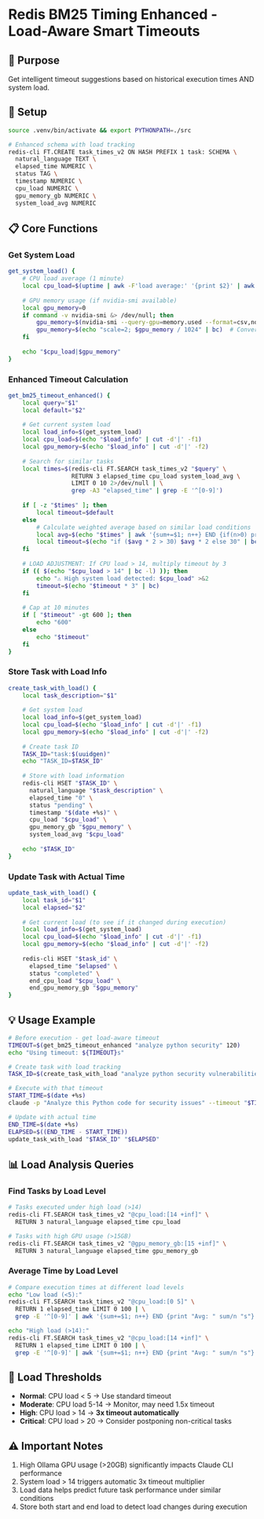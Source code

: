 # Redis BM25 Timing Enhanced - Load-Aware Smart Timeouts

## 🎯 Purpose
Get intelligent timeout suggestions based on historical execution times AND system load.

## 🚀 Setup
```bash
source .venv/bin/activate && export PYTHONPATH=./src

# Enhanced schema with load tracking
redis-cli FT.CREATE task_times_v2 ON HASH PREFIX 1 task: SCHEMA \
  natural_language TEXT \
  elapsed_time NUMERIC \
  status TAG \
  timestamp NUMERIC \
  cpu_load NUMERIC \
  gpu_memory_gb NUMERIC \
  system_load_avg NUMERIC
```

## 📋 Core Functions

### Get System Load
```bash
get_system_load() {
    # CPU load average (1 minute)
    local cpu_load=$(uptime | awk -F'load average:' '{print $2}' | awk '{print $1}' | tr -d ',')
    
    # GPU memory usage (if nvidia-smi available)
    local gpu_memory=0
    if command -v nvidia-smi &> /dev/null; then
        gpu_memory=$(nvidia-smi --query-gpu=memory.used --format=csv,noheader,nounits 2>/dev/null | head -1)
        gpu_memory=$(echo "scale=2; $gpu_memory / 1024" | bc)  # Convert to GB
    fi
    
    echo "$cpu_load|$gpu_memory"
}
```

### Enhanced Timeout Calculation
```bash
get_bm25_timeout_enhanced() {
    local query="$1"
    local default="$2"
    
    # Get current system load
    local load_info=$(get_system_load)
    local cpu_load=$(echo "$load_info" | cut -d'|' -f1)
    local gpu_memory=$(echo "$load_info" | cut -d'|' -f2)
    
    # Search for similar tasks
    local times=$(redis-cli FT.SEARCH task_times_v2 "$query" \
                  RETURN 3 elapsed_time cpu_load system_load_avg \
                  LIMIT 0 10 2>/dev/null | \
                  grep -A3 "elapsed_time" | grep -E '^[0-9]')
    
    if [ -z "$times" ]; then
        local timeout=$default
    else
        # Calculate weighted average based on similar load conditions
        local avg=$(echo "$times" | awk '{sum+=$1; n++} END {if(n>0) print sum/n; else print 0}')
        local timeout=$(echo "if ($avg * 2 > 30) $avg * 2 else 30" | bc -l | cut -d. -f1)
    fi
    
    # LOAD ADJUSTMENT: If CPU load > 14, multiply timeout by 3
    if (( $(echo "$cpu_load > 14" | bc -l) )); then
        echo "⚠️ High system load detected: $cpu_load" >&2
        timeout=$(echo "$timeout * 3" | bc)
    fi
    
    # Cap at 10 minutes
    if [ "$timeout" -gt 600 ]; then
        echo "600"
    else
        echo "$timeout"
    fi
}
```

### Store Task with Load Info
```bash
create_task_with_load() {
    local task_description="$1"
    
    # Get system load
    local load_info=$(get_system_load)
    local cpu_load=$(echo "$load_info" | cut -d'|' -f1)
    local gpu_memory=$(echo "$load_info" | cut -d'|' -f2)
    
    # Create task ID
    TASK_ID="task:$(uuidgen)"
    echo "TASK_ID=$TASK_ID"
    
    # Store with load information
    redis-cli HSET "$TASK_ID" \
      natural_language "$task_description" \
      elapsed_time "0" \
      status "pending" \
      timestamp "$(date +%s)" \
      cpu_load "$cpu_load" \
      gpu_memory_gb "$gpu_memory" \
      system_load_avg "$cpu_load"
    
    echo "$TASK_ID"
}
```

### Update Task with Actual Time
```bash
update_task_with_load() {
    local task_id="$1"
    local elapsed="$2"
    
    # Get current load (to see if it changed during execution)
    local load_info=$(get_system_load)
    local cpu_load=$(echo "$load_info" | cut -d'|' -f1)
    local gpu_memory=$(echo "$load_info" | cut -d'|' -f2)
    
    redis-cli HSET "$task_id" \
      elapsed_time "$elapsed" \
      status "completed" \
      end_cpu_load "$cpu_load" \
      end_gpu_memory_gb "$gpu_memory"
}
```

## 💡 Usage Example
```bash
# Before execution - get load-aware timeout
TIMEOUT=$(get_bm25_timeout_enhanced "analyze python security" 120)
echo "Using timeout: ${TIMEOUT}s"

# Create task with load tracking
TASK_ID=$(create_task_with_load "analyze python security vulnerabilities")

# Execute with that timeout
START_TIME=$(date +%s)
claude -p "Analyze this Python code for security issues" --timeout "$TIMEOUT"

# Update with actual time
END_TIME=$(date +%s)
ELAPSED=$((END_TIME - START_TIME))
update_task_with_load "$TASK_ID" "$ELAPSED"
```

## 📊 Load Analysis Queries

### Find Tasks by Load Level
```bash
# Tasks executed under high load (>14)
redis-cli FT.SEARCH task_times_v2 "@cpu_load:[14 +inf]" \
  RETURN 3 natural_language elapsed_time cpu_load

# Tasks with high GPU usage (>15GB)
redis-cli FT.SEARCH task_times_v2 "@gpu_memory_gb:[15 +inf]" \
  RETURN 3 natural_language elapsed_time gpu_memory_gb
```

### Average Time by Load Level
```bash
# Compare execution times at different load levels
echo "Low load (<5):"
redis-cli FT.SEARCH task_times_v2 "@cpu_load:[0 5]" \
  RETURN 1 elapsed_time LIMIT 0 100 | \
  grep -E '^[0-9]' | awk '{sum+=$1; n++} END {print "Avg: " sum/n "s"}'

echo "High load (>14):"
redis-cli FT.SEARCH task_times_v2 "@cpu_load:[14 +inf]" \
  RETURN 1 elapsed_time LIMIT 0 100 | \
  grep -E '^[0-9]' | awk '{sum+=$1; n++} END {print "Avg: " sum/n "s"}'
```

## 🚨 Load Thresholds
- **Normal**: CPU load < 5 → Use standard timeout
- **Moderate**: CPU load 5-14 → Monitor, may need 1.5x timeout
- **High**: CPU load > 14 → **3x timeout automatically**
- **Critical**: CPU load > 20 → Consider postponing non-critical tasks

## ⚠️ Important Notes
1. High Ollama GPU usage (>20GB) significantly impacts Claude CLI performance
2. System load > 14 triggers automatic 3x timeout multiplier
3. Load data helps predict future task performance under similar conditions
4. Store both start and end load to detect load changes during execution